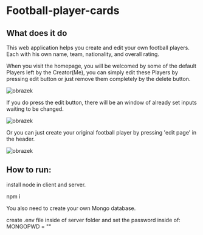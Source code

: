 # Football-player-cards

## What does it do

This web application helps you create and edit your own football players. Each with his own name, team, nationality, and overall rating. 

When you visit the homepage, you will be welcomed by some of the default Players left by the Creator(Me), you can simply edit these Players by pressing edit button or just remove them completely by the delete button.

![obrazek](https://user-images.githubusercontent.com/90748559/233865573-ae1d0cb0-5c80-4871-b4ca-5d46e9bd57cb.png)

If you do press the edit button, there will be an window of already set inputs waiting to be changed.

![obrazek](https://user-images.githubusercontent.com/90748559/233865654-736f5b2a-5eec-441c-a948-e14d7152cd59.png)

Or you can just create your original football player by pressing 'edit page' in the header. 

![obrazek](https://user-images.githubusercontent.com/90748559/233865865-484fc150-3453-4507-862c-39c9c2d29292.png)


## How to run:

install node in client and server.

npm i 

You also need to create your own Mongo database.

create .env file inside of server folder and set the password inside of: MONGOPWD = ""
